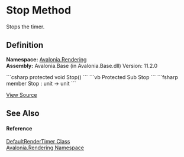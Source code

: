 # Stop Method


Stops the timer.



## Definition
**Namespace:** <a href="N_Avalonia_Rendering">Avalonia.Rendering</a>  
**Assembly:** Avalonia.Base (in Avalonia.Base.dll) Version: 11.2.0

<Tabs groupId="api-code-preview">
<TabItem value="csharp" label="C#">
```csharp
protected void Stop()
```
</TabItem>
<TabItem value="vb" label="VB">
```vb
Protected Sub Stop
```
</TabItem>
<TabItem value="fsharp" label="F#">
```fsharp
member Stop : unit -> unit 
```
</TabItem>
</Tabs>



<a href="https://github.com/AvaloniaUI/Avalonia/tree/master/src/Avalonia.Base/Rendering/DefaultRenderTimer.cs#L92" title="View the source code">View Source</a>



## See Also


#### Reference
<a href="T_Avalonia_Rendering_DefaultRenderTimer">DefaultRenderTimer Class</a>  
<a href="N_Avalonia_Rendering">Avalonia.Rendering Namespace</a>  
